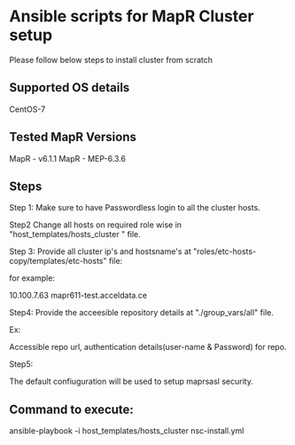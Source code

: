 # Ansible scripts for MapR Cluster setup

Please follow below steps to install cluster from scratch

 Supported OS details
 ---------------------
 CentOS-7
 
 Tested MapR Versions
 --------------------
 MapR - v6.1.1
 MapR - MEP-6.3.6

Steps
-----
 Step 1:
 Make sure to have Passwordless login to all the cluster hosts.

 Step2
 Change all hosts on required role wise in "host_templates/hosts_cluster " file.
 
 Step 3: 
 Provide all cluster ip's and hostsname's at "roles/etc-hosts-copy/templates/etc-hosts" file: 

 for example:

10.100.7.63 mapr611-test.acceldata.ce

 Step4:
Provide the acceesible repository details at "./group_vars/all" file.

Ex: 

Accessible repo url, authentication details(user-name & Password) for repo.

 Step5: 

The default confiuguration will be used to setup maprsasl security.

Command to execute:
-------------------
 ansible-playbook -i host_templates/hosts_cluster nsc-install.yml 
